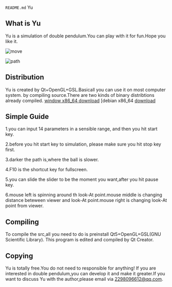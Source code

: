 
`README.md` Yu

## What is Yu ##
Yu is a simulation of double pendulum.You can play with it for fun.Hope you
like it.

![move](https://github.com/qiuqiufrank/doublePendulum/blob/master/downloads/gif/Yu1.gif)

![path](https://github.com/qiuqiufrank/doublePendulum/blob/master/downloads/gif/Yu2.gif)

## Distribution ##
Yu is created by Qt+OpenGL+GSL.Basicall you can use it on most computer system.
by compiling source.There are two kinds of binary distribtions already compiled.
[window x86_64 download](https://github.com/qiuqiufrank/Yu/raw/master/downloads/windows_x86_64/Yu_windows_x86.zip)
[debian x86_64 [download](https://github.com/qiuqiufrank/Yu/raw/master/downloads/windows_x86_64/Yu_windows_x86.zip)

## Simple Guide ##

1.you can input 14 parameters in a sensible range, and then you hit start key.

2.before you hit start key to simulation, please make sure you hit stop key first.

3.darker the path is,where the ball is slower.

4.F10 is the shortcut key for fullscreen.

5.you can slide the slider to be the moment you want,after you hit pause key.

6.mouse left is spinning around th look-At point.mouse middle is changing distance beteween
viewer and look-At point.mouse right is changing look-At point from viewer.


## Compiling ##
To compile the src,all you need to do is preinstall Qt5+OpenGL+GSL(GNU Scientific Library).
This program is edited and compiled by Qt Creator.

## Copying ##
Yu is totally free.You do not need to responsible for anything! If you are interested in
double pendulum,you can develop it and make it greater.If you want to discuss Yu with
the author,please email via 2298096612@qq.com.
